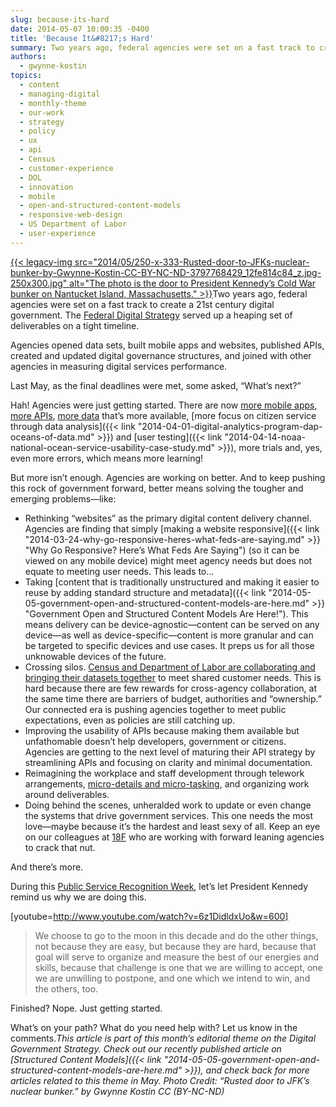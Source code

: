 ```yaml
---
slug: because-its-hard
date: 2014-05-07 10:00:35 -0400
title: 'Because It&#8217;s Hard'
summary: Two years ago, federal agencies were set on a fast track to create a 21st century digital government. The Federal Digital Strategy served up a heaping set of deliverables on a tight timeline. Agencies opened data sets,
authors:
  - gwynne-kostin
topics:
  - content
  - managing-digital
  - monthly-theme
  - our-work
  - strategy
  - policy
  - ux
  - api
  - Census
  - customer-experience
  - DOL
  - innovation
  - mobile
  - open-and-structured-content-models
  - responsive-web-design
  - US Department of Labor
  - user-experience
---
```


[{{< legacy-img src="2014/05/250-x-333-Rusted-door-to-JFKs-nuclear-bunker-by-Gwynne-Kostin-CC-BY-NC-ND-3797768429\_12fe814c84\_z.jpg-250x300.jpg" alt="The photo is the door to President Kennedy’s Cold War bunker on Nantucket Island, Massachusetts." >}}](https://s3.amazonaws.com/digitalgov/_legacy-img/2014/05/480-x-640-Rusted-door-to-JFKs-nuclear-bunker-by-Gwynne-Kostin-CC-BY-NC-ND-3797768429_12fe814c84_z.jpg)Two years ago, federal agencies were set on a fast track to create a 21st century digital government. The <a href="http://www.whitehouse.gov/digitalgov/about" target="_blank">Federal Digital Strategy</a> served up a heaping set of deliverables on a tight timeline.

Agencies opened data sets, built mobile apps and websites, published APIs, created and updated digital governance structures, and joined with other agencies in measuring digital services performance.

Last May, as the final deadlines were met, some asked, “What’s next?”

Hah! Agencies were just getting started. There are now [<span class="s1">more mobile apps</span>](http://apps.usa.gov/), [<span class="s1">more APIs</span>](https://www.data.gov/developers/apis), [more data](https://www.data.gov/metrics) that’s more available, [<span class="s1">more focus on citizen service through data analysis</span>]({{< link "2014-04-01-digital-analytics-program-dap-oceans-of-data.md" >}}) and [user testing]({{< link "2014-04-14-noaa-national-ocean-service-usability-case-study.md" >}}), more trials and, yes, even more errors, which means more learning!

But more isn’t enough. Agencies are working on better. And to keep pushing this rock of government forward, better means solving the tougher and emerging problems—like:

  * Rethinking “websites” as the primary digital content delivery channel. Agencies are finding that simply [making a website responsive]({{< link "2014-03-24-why-go-responsive-heres-what-feds-are-saying.md" >}} "Why Go Responsive? Here’s What Feds Are Saying") (so it can be viewed on any mobile device) might meet agency needs but does not equate to meeting user needs. This leads to&#8230;
  * Taking [content that is traditionally unstructured and making it easier to reuse by adding standard structure and metadata]({{< link "2014-05-05-government-open-and-structured-content-models-are-here.md" >}} "Government Open and Structured Content Models Are Here!"). This means delivery can be device-agnostic—content can be served on any device—as well as device-specific—content is more granular and can be targeted to specific devices and use cases. It preps us for all those unknowable devices of the future.
  * Crossing silos. <a title="Census Bureau Adds Inflation and Employment Indicators to America's Economy Mobile App" href="http://www.census.gov/newsroom/press-releases/2013/cb13-127.html" target="_blank">Census and Department of Labor are collaborating and bringing their datasets together</a> to meet shared customer needs. This is hard because there are few rewards for cross-agency collaboration, at the same time there are barriers of budget, authorities and &#8220;ownership.&#8221; Our connected era is pushing agencies together to meet public expectations, even as policies are still catching up.
  * Improving the usability of APIs because making them available but unfathomable doesn&#8217;t help developers, government or citizens. Agencies are getting to the next level of maturing their API strategy by streamlining APIs and focusing on clarity and minimal documentation.
  * Reimagining the workplace and staff development through telework arrangements, <a href="http://gsablogs.gsa.gov/dsic/how-it-works/" target="_blank">micro-details and micro-tasking</a>, and organizing work around deliverables.
  * Doing behind the scenes, unheralded work to update or even change the systems that drive government services. This one needs the most love—maybe because it&#8217;s the hardest and least sexy of all. Keep an eye on our colleagues at <a href="http://18f.gsa.gov/" target="_blank">18F</a> who are working with forward leaning agencies to crack that nut.

And there&#8217;s more.

During this <a href="http://publicservicerecognitionweek.org/" target="_blank">Public Service Recognition Week</a>, let&#8217;s let President Kennedy remind us why we are doing this.

[youtube=http://www.youtube.com/watch?v=6z1DidldxUo&w=600]

> We choose to go to the moon in this decade and do the other things, not because they are easy, but because they are hard, because that goal will serve to organize and measure the best of our energies and skills, because that challenge is one that we are willing to accept, one we are unwilling to postpone, and one which we intend to win, and the others, too.

Finished? Nope. Just getting started.

What&#8217;s on your path? What do you need help with? Let us know in the comments._This article is part of this month&#8217;s editorial theme on the Digital Government Strategy. Check out our recently published article on [Structured Content Models]({{< link "2014-05-05-government-open-and-structured-content-models-are-here.md" >}}), and check back for more articles related to this theme in May._
_Photo Credit: &#8220;Rusted door to JFK&#8217;s nuclear bunker.&#8221; by Gwynne Kostin CC (BY-NC-ND)_